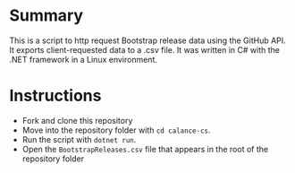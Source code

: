 # Summary
This is a script to http request Bootstrap release data using the GitHub API. It exports client-requested data to a .csv file. It was written in C# with the .NET framework in a Linux environment.

# Instructions
- Fork and clone this repository
- Move into the repository folder with `cd calance-cs`.
- Run the script with `dotnet run`.
- Open the `BootstrapReleases.csv` file that appears in the root of the repository folder
